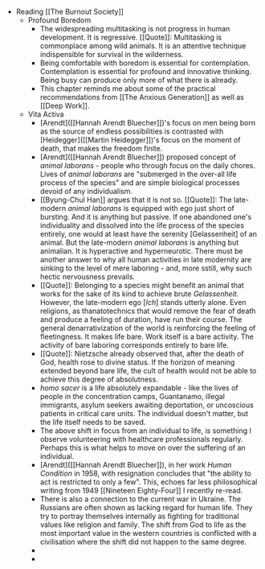 - Reading [[The Burnout Society]]
	- Profound Boredom
		- The widespreading multitasking is not progress in human development. It is regressive. [[Quote]]: Multitasking is commonplace among wild animals. It is an attentive technique indispensible for survival in the wilderness.
		- Being comfortable with boredom is essential for contemplation. Contemplation is essential for profound and innovative thinking. Being busy can produce only more of what there is already.
		- This chapter reminds me about some of the practical recommendations from [[The Anxious Generation]] as well as [[Deep Work]].
	- Vita Activa
		- [Arendt]([[Hannah Arendt Bluecher]])'s focus on men being born as the source of endless possibilities is contrasted with [Heidegger]([[Martin Heidegger]])'s focus on the moment of death, that makes the freedom finite.
		- [Arendt]([[Hannah Arendt Bluecher]]) proposed concept of *animal laborans* - people who through focus on the daily chores. Lives of *animal laborans* are "submerged in the over-all life process of the species" and are simple biological processes devoid of any individualism.
		- [[Byung-Chul Han]] argues that it is not so. [[Quote]]: The late-modern *animal laborans* is equipped with ego just short of bursting. And it is anything but passive. If one abandoned one's individuality and dissolved into the life process of the species entirely, one would at least have the serenity [Gelassenheit] of an animal. But the late-modern *animal laborans* is anything but animalian. It is hyperactive and hyperneurotic. There must be another answer to why all human activities in late modernity are sinking to the level of mere laboring - and, more sstill, why such hectic nervousness prevails.
		- [[Quote]]: Belonging to a species might benefit an animal that works for the sake of its kind to achieve brute *Gelassenheit*. However, the late-modern ego [*Ich*] stands utterly alone. Even religions, as thanatotechnics that would remove the fear of death and produce a feeling of duration, have run their course. The general denarrativization of the world is reinforcing the feeling of fleetingness. It makes life bare. Work itself is a bare activity. The activity of bare laboring corresponds entirely to bare life.
		- [[Quote]]: Nietzsche already observed that, after the death of God, health rose to divine status. If the horizon of meaning extended beyond bare life, the cult of health would not be able to achieve this degree of absolutness.
		- *homo sacer* is a life absolutely expandable - like the lives of people in the concentration camps, Guantanamo, illegal immigrants, asylum seekers awaiting deportation, or uncoscious patients in critical care units. The individual doesn't matter, but the life itself needs to be saved.
		- The above shift in focus from an individual to life, is something I observe volunteering with healthcare professionals regularly. Perhaps this is what helps to move on over the suffering of an individual.
		- [Arendt]([[Hannah Arendt Bluecher]]), in her work *Human Condition* in 1958, with resignation concludes that "the ability to act is restricted to only a few". This, echoes far less philosophical writing from 1949 [[Nineteen Eighty-Four]] I recently re-read.
		- There is also a connection to the current war in Ukraine. The Russians are often shown as lacking regard for human life. They try to portray themselves internally as fighting for traditional values like religion and family. The shift from God to life as the most important value in the western countries is conflicted with a civilisation where the shift did not happen to the same degree.
		-
		-